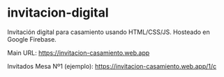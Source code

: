 # invitacion-digital
Invitación digital para casamiento usando HTML/CSS/JS. Hosteado en Google Firebase.

Main URL: https://invitacion-casamiento.web.app

Invitados Mesa Nº1 (ejemplo): https://invitacion-casamiento.web.app/1/c

